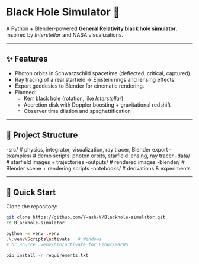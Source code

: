 # Black Hole Simulator 🌌

A Python + Blender-powered **General Relativity black hole simulator**, inspired by *Interstellar* and NASA visualizations.

---

## ✨ Features
- Photon orbits in Schwarzschild spacetime (deflected, critical, captured).
- Ray tracing of a real starfield → Einstein rings and lensing effects.
- Export geodesics to Blender for cinematic rendering.
- Planned:
  - Kerr black hole (rotation, like *Interstellar*)
  - Accretion disk with Doppler boosting + gravitational redshift
  - Observer time dilation and spaghettification

---

## 📂 Project Structure
   -src/ # physics, integrator, visualization, ray tracer, Blender export
   -examples/ # demo scripts: photon orbits, starfield lensing, ray tracer
   -data/ # starfield images + trajectories
   -outputs/ # rendered images
   -blender/ # Blender scene + rendering scripts
   -notebooks/ # derivations & experiments

---

## 🚀 Quick Start

Clone the repository:
```bash
git clone https://github.com/Y-ash-Y/Blackhole-simulator.git
cd Blackhole-simulator

python -m venv .venv
.\.venv\Scripts\activate   # Windows
# or source .venv/bin/activate for Linux/macOS

pip install -r requirements.txt
